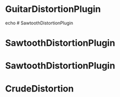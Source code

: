 # GuitarDistortionPlugin
echo # SawtoothDistortionPlugin
# SawtoothDistortionPlugin
# SawtoothDistortionPlugin
# CrudeDistortion
